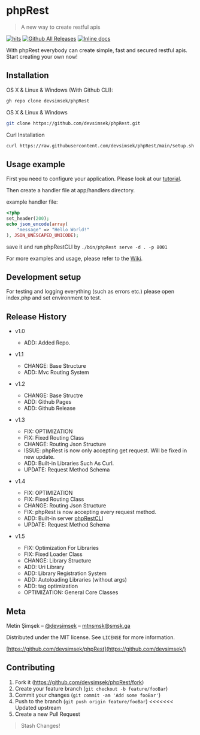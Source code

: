 # phpRest

> A new way to create restful apis

[![hits](https://hits.deltapapa.io/github/devsimsek/phpRest.svg)](https://devsimsek.github.io/phpRest)
[![Github All Releases](https://img.shields.io/github/downloads/devsimsek/phpRest/total.svg)]()
[![Inline docs](http://inch-ci.org/github/devsimsek/phpRest.svg?branch=master)](http://inch-ci.org/github/devsimsek/phpRest)

With phpRest everybody can create simple, fast and secured restful apis. Start creating your own now!

## Installation

OS X & Linux & Windows (With Github CLI):

```sh
gh repo clone devsimsek/phpRest
```

OS X & Linux & Windows

```sh
git clone https://github.com/devsimsek/phpRest.git
```

Curl Installation

```sh
curl https://raw.githubusercontent.com/devsimsek/phpRest/main/setup.sh | bash
```

## Usage example

First you need to configure your application. Please look at
our [tutorial](https://github.com/devsimsek/phpRest/wiki/Tutorial-%231-Configuration).

Then create a handler file at app/handlers directory.

example handler file:

```php
<?php
set_header(200);
echo json_encode(array(
    "message" => "Hello World!"
), JSON_UNESCAPED_UNICODE);
```

save it and run phpRestCLI by ```./bin/phpRest serve -d . -p 8001```

For more examples and usage, please refer to the [Wiki](wiki).

## Development setup

For testing and logging everything (such as errors etc.) please open index.php and set environment to test.

## Release History

* v1.0
    * ADD: Added Repo.
* v1.1
    * CHANGE: Base Structure
    * ADD: Mvc Routing System
* v1.2
    * CHANGE: Base Structre
    * ADD: Github Pages
    * ADD: Github Release

* v1.3
    * FIX: OPTIMIZATION
    * FIX: Fixed Routing Class
    * CHANGE: Routing Json Structure
    * ISSUE: phpRest is now only accepting get request. Will be fixed in new update.
    * ADD: Built-in Libraries Such As Curl.
    * UPDATE: Request Method Schema

* v1.4
    * FIX: OPTIMIZATION
    * FIX: Fixed Routing Class
    * CHANGE: Routing Json Structure
    * FIX: phpRest is now accepting every request method.
    * ADD: Built-in server [phpRestCLI](https://github.com/devsimsek/phpRest/wiki/lib_Cli)
    * UPDATE: Request Method Schema

* v1.5
    * FIX: Optimization For Libraries
    * FIX: Fixed Loader Class
    * CHANGE: Library Structure
    * ADD: Uri Library
    * ADD: Library Registration System
    * ADD: Autoloading Libraries (without args)
    * ADD: tag optimization
    * OPTIMIZATION: General Core Classes

## Meta

Metin Şimşek – [@devsimsek](https://smsk.me/) – mtnsmsk@smsk.ga

Distributed under the MIT license. See ``LICENSE`` for more information.

[https://github.com/devsimsek/phpRest](https://github.com/devsimsek/)

## Contributing

1. Fork it (<https://github.com/devsimsek/phpRest/fork>)
2. Create your feature branch (`git checkout -b feature/fooBar`)
3. Commit your changes (`git commit -am 'Add some fooBar'`)
4. Push to the branch (`git push origin feature/fooBar`)
   <<<<<<< Updated upstream
5. Create a new Pull Request

> Stash Changes!